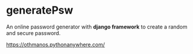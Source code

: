 # generatePsw


An online password generator with **django framework** to create a random and secure password.

https://othmanos.pythonanywhere.com/
